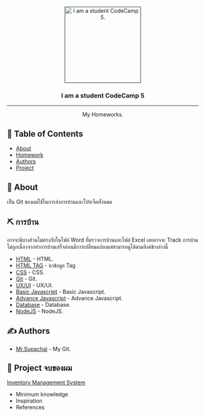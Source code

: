 <p align="center">
  <a href="" rel="noopener">
 <img width=200px height=200px src="https://getcode.dev/wp-content/uploads/2019/10/9-600x600.png" alt="I am a student CodeCamp 5."></a>
</p>

<h3 align="center">I am a student CodeCamp 5</h3>

---

<p align="center"> My Homeworks.
    <br> 
</p>

## 📝 Table of Contents

- [About](#about)
- [Homework](#homework)
- [Authors](#authors)
- [Project](#my_project)

## 🧐 About <a name = "about"></a>

เป็น Git ของผมใช้ในการส่งการบ้านและโปรเจ็คทั้งหมด


## ⛏️ การบ้าน <a name = "homework"></a>

อาจจะมีบางส่วนไม่ตรงกับในไฟล์ Word ที่ตรวจการบ้านและไฟล์ Excel เลยอาจจะ Track การบ้านไม่ถูกเนื่องจากทำการบ้านเสร็จก่อนมีการเปลี่ยนแปลงแต่สามารถดูได้ตามลิงค์ข้างล่างนี้

- [HTML](https://github.com/Supachai-Sukd/Homework_codecamp_5/tree/master/htmCsslLab) - HTML.
- [HTML TAG](https://github.com/Supachai-Sukd/Homework_codecamp_5/tree/master/%E0%B8%81%E0%B8%B2%E0%B8%A3%E0%B8%AB%E0%B8%B2%E0%B8%82%E0%B9%89%E0%B8%AD%E0%B8%A1%E0%B8%B9%E0%B8%A5Tag) - หาข้อมูล Tag
- [CSS](https://github.com/Supachai-Sukd/Homework_codecamp_5/blob/master/CodeCamp5/ReviewAndresponsive.html) - CSS.
- [Git](https://github.com/Supachai-Sukd/Homework_codecamp_5/tree/master/CodeCamp5/Git) - Git.
- [UX/UI](https://github.com/Supachai-Sukd/Homework_codecamp_5/tree/master/CodeCamp5/UX%20UI%20Design) - UX/UI.
- [Basic Javascript](https://github.com/Supachai-Sukd/Homework_codecamp_5/tree/master/CodeCamp5/Basic%20Javascript) - Basic Javascript.
- [Advance Javascript](https://github.com/Supachai-Sukd/Homework_codecamp_5/tree/master/CodeCamp5/Advance%20Javascript) - Advance Javascript.
- [Database](https://github.com/Supachai-Sukd/Homework_codecamp_5/tree/master/CodeCamp5/Database) - Database.
- [NodeJS](https://github.com/Supachai-Sukd/Homework_codecamp_5/tree/master/CodeCamp5/NodeJS) - NodeJS.


## ✍️ Authors <a name = "authors"></a>

- [Mr.Supachai](https://github.com/Supachai-Sukd) - My Git.


## 🎉 Project จบของผม <a name = "my_project"></a>

[Inventory Management System](https://github.com/Supachai-Sukd/Homework_codecamp_5/tree/master/CodeCamp5/Projects)

- Minimum knowledge
- Inspiration
- References
